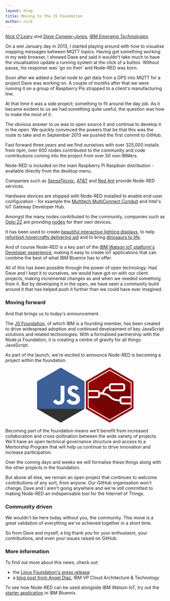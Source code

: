 ```yaml
---
layout: blog
title: Moving to the JS Foundation
author: nick
---
```


_[Nick O'Leary](https://twitter.com/knolleary) and [Dave Conway-Jones](https://twitter.com/ceejay), [IBM Emerging Technologies](https://www.ibm.com/blogs/emerging-technology/)_.


On a wet January day in 2013, I started playing around with how to visualise
mapping messages between MQTT topics. Having got something working in my web
browser, I showed Dave and said it wouldn't take much to have the visualisation
update a running system at the click of a button. Without pause, his response
was 'go on then' and Node-RED was born.

Soon after we added a Serial node to get data from a GPS into MQTT for a project
Dave was working on. A couple of months after that we were running it on a group
of Raspberry Pis strapped to a client's manufacturing line.

At that time it was a side project; something to fit around the day job. As it
became evident to us we had something quite useful, the question was how to make
the most of it.

The obvious answer to us was to open source it and continue to develop it in the
open. We quickly convinced the powers that be that this was the route to take and
in September 2013 we pushed the first commit to GitHub.

Fast forward three years and we find ourselves with over 325,000 installs from
npm, over 600 nodes contributed to the community and code contributions coming
into the project from over 50 non-IBMers.

Node-RED is included on the main Raspberry Pi Raspbian distribution - available
directly from the desktop menu.

Companies such as [SenseTecnic](https://fred.sensetecnic.com/), [AT&T](https://flow.att.com/) and [Red Ant](https://www.redconnect.io/) provide Node-RED services.

Hardware devices are shipped with Node-RED installed to enable end-user
configuration - for example the [Multitech MultiConnect Conduit](http://www.multitech.co.uk/brands/multiconnect-conduit) and Intel's IoT
Gateway Developer Hub.

Amongst the many nodes contributed to the community, companies such as [Opto 22](http://www.opto22.com/)
are providing [nodes](http://flows.nodered.org/node/node-red-contrib-pac) for their own devices.

It has been used to create [beautiful interactive lighting displays](https://momentfactory.com/work/all/all/nova-lumina), to help [refurbish hovercrafts delivering aid](https://kk4oyj.wordpress.com/2016/10/09/hovercraft-instrumentation/)
and to bring [dinosaurs to life](https://www.ibm.com/blogs/internet-of-things/bring-dinosaur-life/).


And of course Node-RED is a key part of the [IBM Watson IoT platform's Developer experience](https://www.ibm.com/internet-of-things/roles/iot-developer/), making
it easy to create IoT applications that can combine the best of what IBM Bluemix
has to offer.

All of this has been possible through the power of open technology. Had Dave and
I kept it to ourselves, we would have got on with our client projects, making
incremental changes as and when we needed something from it. But by developing
it in the open, we have seen a community build around it that has helped push
it further than we could have ever imagined.

### Moving forward

And that brings us to today's announcement.

The [JS Foundation](https://js.foundation/), of which IBM is a founding member,
has been created to drive widespread adoption and continued development of key
JavaScript solutions and related technologies. With a formalised partnership with
the Node.js Foundation, it is creating a centre of gravity for all things JavaScript.

As part of the launch, we're excited to announce Node-RED is becoming a project
within the foundation.

<div style="text-align:center">
<img style="width:150px;" src="/blog/content/images/2016/10/jsf-hex.png" />
<img style="width:150px;" src="/blog/content/images/2016/10/nr-hex.png" />
</div>

Becoming part of the foundation means we'll benefit from increased collaboration
and cross-pollination between the wide variety of projects. We'll have an open
technical governance structure and access to a Mentorship Program that will help
us continue to drive innovation and increase participation.

Over the coming days and weeks we will formalise these things along with the other
projects in the foundation.

But above all else, we remain an open project that continues to welcome contributions
of any sort, from anyone. Our GitHub organisation won't change, Dave and I aren't
going anywhere and we're still committed to making Node-RED an indispensable tool
for the Internet of Things.


### Community driven

We wouldn't be here today without you, the community. This move is a great
validation of everything we've achieved together in a short time.

So from Dave and myself, a big thank you for your enthusiasm, your contributions,
and even your issues raised on GitHub.

### More information

To find out more about this news, check out:

 - the [Linux Foundation's
press release](https://www.linuxfoundation.org/announcements/linux-foundation-unites-javascript-community-for-open-web-development)
 - a [blog post from Angel Diaz](https://www.ibm.com/blogs/cloud-computing/2016/10/ibm-partners-js-foundation/), IBM VP Cloud Architecture & Technology

To see how Node-RED can be used alongside IBM Watson IoT, try out the [starter application](https://new-console.ng.bluemix.net/catalog/starters/internet-of-things-platform-starter/) in IBM Bluemix.
